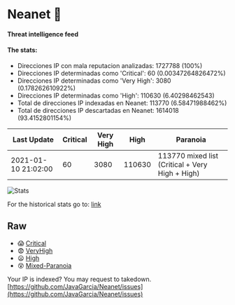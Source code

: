 # Neanet :hocho:
#### Threat intelligence feed
#### The stats:

- Direcciones IP con mala reputacion analizadas: 1727788 (100%)
- Direcciones IP determinadas como 'Critical':  60 (0.00347264826472%)
- Direcciones IP determinadas como 'Very High':  3080 (0.178262610922%)
- Direcciones IP determinadas como 'High':  110630 (6.40298462543)
- Total de direcciones IP indexadas en Neanet:  113770 (6.58471988462%)
- Total de direcciones IP descartadas en Neanet:  1614018 (93.4152801154%)

| Last Update | Critical | Very High | High | Paranoia |
| --- | --- | --- | --- | --- |
| 2021-01-10 21:02:00 | 60 | 3080 | 110630 | 113770 mixed list (Critical + Very High + High)|

![Stats](https://docs.google.com/spreadsheets/d/e/2PACX-1vSnaNMIXVabIpDJjufMlzH7poXnshF3mgd8Is1g9ytUEzVsP5my4Trn8f-xkoLLQ38xpL3HtmUexLo6/pubchart?oid=501124687&format=image)

For the historical stats go to: [link](/stats.csv)
## Raw
- :scream: [Critical](https://raw.githubusercontent.com/JavaGarcia/Neanet/master/blacklists/neanet_critical.txt)
- :fearful: [VeryHigh](https://raw.githubusercontent.com/JavaGarcia/Neanet/master/blacklists/neanet_veryHigh.txtt)
- :frowning: [High](https://raw.githubusercontent.com/JavaGarcia/Neanet/master/blacklists/neanet_high.txt)
- :dizzy_face: [Mixed-Paranoia](https://raw.githubusercontent.com/JavaGarcia/Neanet/master/blacklists/neanet_all.txt)


Your IP is indexed? You may request to takedown. [https://github.com/JavaGarcia/Neanet/issues](https://github.com/JavaGarcia/Neanet/issues)











































































































































































































































































































































































































































































































































































































































































































































































































































































































































































































































































































































































































































































































































































































































































































































































































































































































































































































































































































































































































































































































































































































































































































































































































































































































































































































































































































































































































































































































































































































































































































































































































































































































































































































































































































































